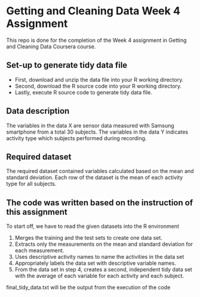 # Getting and Cleaning Data Week 4 Assignment
This repo is done for the completion of the Week 4 assignment in Getting and Cleaning Data Coursera course.

## Set-up to generate tidy data file
- First, download and unzip the data file into your R working directory.
- Second, download the R source code into your R working directory.
- Lastly, execute R source code to generate tidy data file.

## Data description
The variables in the data X are sensor data measured with Samsung smartphone from a total 30 subjects. 
The variables in the data Y indicates activity type which subjects performed during recording.

## Required dataset
The required dataset contained variables calculated based on the mean and standard deviation. 
Each row of the dataset is the mean of each activity type for all subjects.

## The code was written based on the instruction of this assignment

To start off, we have to read the given datasets into the R environment

1. Merges the training and the test sets to create one data set. 
2. Extracts only the measurements on the mean and standard deviation for each measurement. 
3. Uses descriptive activity names to name the activities in the data set 
4. Appropriately labels the data set with descriptive variable names. 
5. From the data set in step 4, creates a second, independent tidy data set with the average of each variable for each activity and each subject.

final_tidy_data.txt will be the output from the execution of the code
